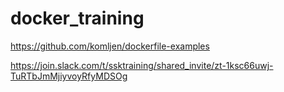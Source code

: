 # docker_training
https://github.com/komljen/dockerfile-examples


https://join.slack.com/t/ssktraining/shared_invite/zt-1ksc66uwj-TuRTbJmMjiyvoyRfyMDSOg
